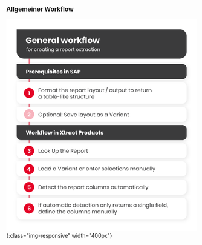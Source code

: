 
### Allgemeiner Workflow 

![Report-Workflow](/img/content/report-general-workflow.png){:class="img-responsive" width="400px"}
